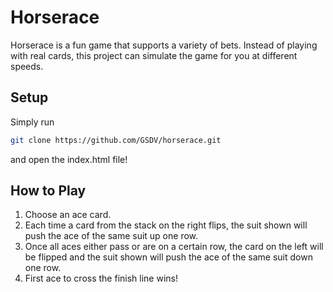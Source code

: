 # Horserace
Horserace is a fun game that supports a variety of bets. Instead of playing with real cards, this project can simulate the game for you at different speeds.

## Setup
Simply run
 ```bash
 git clone https://github.com/GSDV/horserace.git
 ```
and open the index.html file!

## How to Play
1) Choose an ace card.
2) Each time a card from the stack on the right flips, the suit shown will push the ace of the same suit up one row.
3) Once all aces either pass or are on a certain row, the card on the left will be flipped and the suit shown will push the ace of the same suit down one row.
4) First ace to cross the finish line wins!
